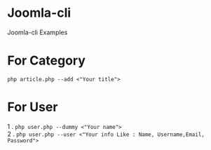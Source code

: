 # Joomla-cli
Joomla-cli Examples

# For Category 
<code>php article.php --add <"Your title"> </code>
  
# For User 
1 . <code>php user.php --dummy <"Your name"> </code><br>
2 . <code>php user.php --user <"Your info Like : Name, Username,Email, Password"> </code>  
